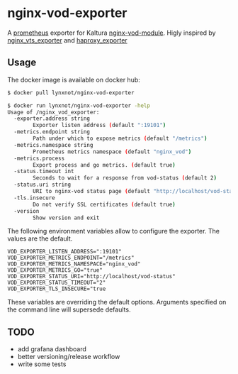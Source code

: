 # nginx-vod-exporter

A [prometheus][1] exporter for Kaltura [nginx-vod-module][2].
Higly inspired by [nginx_vts_exporter][3] and [haproxy_exporter][4]

## Usage

The docker image is available on docker hub:

```bash
$ docker pull lynxnot/nginx-vod-exporter

$ docker run lynxnot/nginx-vod-exporter -help
Usage of /nginx_vod_exporter:
  -exporter.address string
        Exporter listen address (default ":19101")
  -metrics.endpoint string
        Path under which to expose metrics (default "/metrics")
  -metrics.namespace string
        Prometheus metrics namespace (default "nginx_vod")
  -metrics.process
        Export process and go metrics. (default true)
  -status.timeout int
        Seconds to wait for a response from vod-status (default 2)
  -status.uri string
        URI to nginx-vod status page (default "http://localhost/vod-status")
  -tls.insecure
        Do not verify SSL certificates (default true)
  -version
        Show version and exit
```

The following environment variables allow to configure the exporter. The values are the default.
```
VOD_EXPORTER_LISTEN_ADDRESS=":19101"
VOD_EXPORTER_METRICS_ENDPOINT="/metrics"
VOD_EXPORTER_METRICS_NAMESPACE="nginx_vod"
VOD_EXPORTER_METRICS_GO="true"
VOD_EXPORTER_STATUS_URI="http://localhost/vod-status"
VOD_EXPORTER_STATUS_TIMEOUT="2"
VOD_EXPORTER_TLS_INSECURE="true
```

These variables are overriding the default options. 
Arguments specified on the command line will supersede defaults.


## TODO

- add grafana dashboard
- better versioning/release workflow
- write some tests


[1]: https://github.com/prometheus/prometheus
[2]: https://github.com/kaltura/nginx-vod-module
[3]: https://github.com/hnlq715/nginx-vts-exporter
[4]: https://github.com/prometheus/haproxy_exporter
[5]: https://devspace.sh